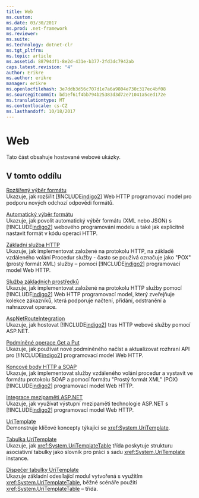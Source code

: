 ```yaml
---
title: Web
ms.custom: 
ms.date: 03/30/2017
ms.prod: .net-framework
ms.reviewer: 
ms.suite: 
ms.technology: dotnet-clr
ms.tgt_pltfrm: 
ms.topic: article
ms.assetid: 88794df1-8e2d-431e-b377-2fd3dc7942ab
caps.latest.revision: "4"
author: Erikre
ms.author: erikre
manager: erikre
ms.openlocfilehash: 3e7ddb3d56c707d1e7a6a9804e730c317ec4bf08
ms.sourcegitcommit: bd1ef61f4bb794b25383d3d72e71041a5ced172e
ms.translationtype: MT
ms.contentlocale: cs-CZ
ms.lasthandoff: 10/18/2017
---
```

# <a name="web"></a>Web
Tato část obsahuje hostované webové ukázky.  
  
## <a name="in-this-section"></a>V tomto oddílu  
 [Rozšířený výběr formátu](../../../../docs/framework/wcf/samples/advanced-format-selection.md)  
 Ukazuje, jak rozšířit [!INCLUDE[indigo2](../../../../includes/indigo2-md.md)] Web HTTP programovací model pro podporu nových odchozí odpovědi formátů.  
  
 [Automatický výběr formátu](../../../../docs/framework/wcf/samples/automatic-format-selection.md)  
 Ukazuje, jak povolit automatický výběr formátu (XML nebo JSON) s [!INCLUDE[indigo2](../../../../includes/indigo2-md.md)] webového programování modelu a také jak explicitně nastavit formát v kódu operaci HTTP.  
  
 [Základní služba HTTP](../../../../docs/framework/wcf/samples/basic-http-service.md)  
 Ukazuje, jak implementovat založené na protokolu HTTP, na základě vzdáleného volání Procedur služby - často se používá označuje jako "POX" (prostý formát XML) služby – pomocí [!INCLUDE[indigo2](../../../../includes/indigo2-md.md)] programovací model Web HTTP.  
  
 [Služba základních prostředků](../../../../docs/framework/wcf/samples/basic-resource-service.md)  
 Ukazuje, jak implementovat založené na protokolu HTTP služby pomocí [!INCLUDE[indigo2](../../../../includes/indigo2-md.md)] Web HTTP programovací model, který zveřejňuje kolekce zákazníků, která podporuje načtení, přidání, odstranění a nahrazovat operace.  
  
 [AspNetRouteIntegration](../../../../docs/framework/wcf/samples/aspnetrouteintegration.md)  
 Ukazuje, jak hostovat [!INCLUDE[indigo2](../../../../includes/indigo2-md.md)] tras HTTP webové služby pomocí ASP.NET.  
  
 [Podmíněné operace Get a Put](../../../../docs/framework/wcf/samples/conditional-get-and-put.md)  
 Ukazuje, jak používat nové podmíněného načíst a aktualizovat rozhraní API pro [!INCLUDE[indigo2](../../../../includes/indigo2-md.md)] programovací model Web HTTP.  
  
 [Koncové body HTTP a SOAP](../../../../docs/framework/wcf/samples/soap-and-http-endpoints.md)  
 Ukazuje, jak implementovat služby vzdáleného volání procedur a vystavit ve formátu protokolu SOAP a pomocí formátu "Prostý formát XML" (POX) [!INCLUDE[indigo2](../../../../includes/indigo2-md.md)] programovací model Web HTTP.  
  
 [Integrace mezipaměti ASP.NET](../../../../docs/framework/wcf/samples/aspnet-caching-integration.md)  
 Ukazuje, jak využívat výstupní mezipaměti technologie ASP.NET s [!INCLUDE[indigo2](../../../../includes/indigo2-md.md)] programovací model Web HTTP.  
  
 [UriTemplate](../../../../docs/framework/wcf/samples/uritemplate-sample.md)  
 Demonstruje klíčové koncepty týkající se <xref:System.UriTemplate>.  
  
 [Tabulka UriTemplate](../../../../docs/framework/wcf/samples/uritemplate-table-sample.md)  
 Ukazuje, jak <xref:System.UriTemplateTable> třída poskytuje strukturu asociativní tabulky jako slovník pro práci s sadu <xref:System.UriTemplate> instance.  
  
 [Dispečer tabulky UriTemplate](../../../../docs/framework/wcf/samples/uritemplate-table-dispatcher-sample.md)  
 Ukazuje základní odesílající modul vytvořená s využitím <xref:System.UriTemplateTable>, běžné scénáře použití <xref:System.UriTemplateTable> – třída.

